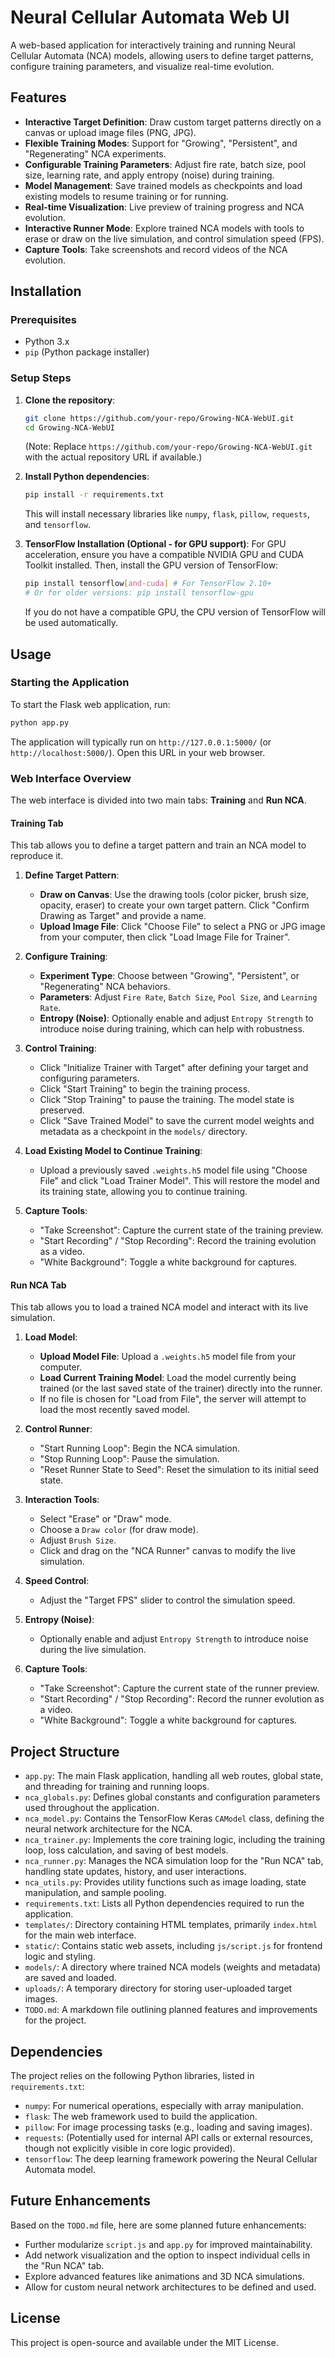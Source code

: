 # Neural Cellular Automata Web UI

A web-based application for interactively training and running Neural Cellular Automata (NCA) models, allowing users to define target patterns, configure training parameters, and visualize real-time evolution.

## Features

*   **Interactive Target Definition**: Draw custom target patterns directly on a canvas or upload image files (PNG, JPG).
*   **Flexible Training Modes**: Support for "Growing", "Persistent", and "Regenerating" NCA experiments.
*   **Configurable Training Parameters**: Adjust fire rate, batch size, pool size, learning rate, and apply entropy (noise) during training.
*   **Model Management**: Save trained models as checkpoints and load existing models to resume training or for running.
*   **Real-time Visualization**: Live preview of training progress and NCA evolution.
*   **Interactive Runner Mode**: Explore trained NCA models with tools to erase or draw on the live simulation, and control simulation speed (FPS).
*   **Capture Tools**: Take screenshots and record videos of the NCA evolution.

## Installation

### Prerequisites

*   Python 3.x
*   `pip` (Python package installer)

### Setup Steps

1.  **Clone the repository**:
    ```bash
    git clone https://github.com/your-repo/Growing-NCA-WebUI.git
    cd Growing-NCA-WebUI
    ```
    (Note: Replace `https://github.com/your-repo/Growing-NCA-WebUI.git` with the actual repository URL if available.)

2.  **Install Python dependencies**:
    ```bash
    pip install -r requirements.txt
    ```
    This will install necessary libraries like `numpy`, `flask`, `pillow`, `requests`, and `tensorflow`.

3.  **TensorFlow Installation (Optional - for GPU support)**:
    For GPU acceleration, ensure you have a compatible NVIDIA GPU and CUDA Toolkit installed. Then, install the GPU version of TensorFlow:
    ```bash
    pip install tensorflow[and-cuda] # For TensorFlow 2.10+
    # Or for older versions: pip install tensorflow-gpu
    ```
    If you do not have a compatible GPU, the CPU version of TensorFlow will be used automatically.

## Usage

### Starting the Application

To start the Flask web application, run:

```bash
python app.py
```

The application will typically run on `http://127.0.0.1:5000/` (or `http://localhost:5000/`). Open this URL in your web browser.

### Web Interface Overview

The web interface is divided into two main tabs: **Training** and **Run NCA**.

#### Training Tab

This tab allows you to define a target pattern and train an NCA model to reproduce it.

1.  **Define Target Pattern**:
    *   **Draw on Canvas**: Use the drawing tools (color picker, brush size, opacity, eraser) to create your own target pattern. Click "Confirm Drawing as Target" and provide a name.
    *   **Upload Image File**: Click "Choose File" to select a PNG or JPG image from your computer, then click "Load Image File for Trainer".

2.  **Configure Training**:
    *   **Experiment Type**: Choose between "Growing", "Persistent", or "Regenerating" NCA behaviors.
    *   **Parameters**: Adjust `Fire Rate`, `Batch Size`, `Pool Size`, and `Learning Rate`.
    *   **Entropy (Noise)**: Optionally enable and adjust `Entropy Strength` to introduce noise during training, which can help with robustness.

3.  **Control Training**:
    *   Click "Initialize Trainer with Target" after defining your target and configuring parameters.
    *   Click "Start Training" to begin the training process.
    *   Click "Stop Training" to pause the training. The model state is preserved.
    *   Click "Save Trained Model" to save the current model weights and metadata as a checkpoint in the `models/` directory.

4.  **Load Existing Model to Continue Training**:
    *   Upload a previously saved `.weights.h5` model file using "Choose File" and click "Load Trainer Model". This will restore the model and its training state, allowing you to continue training.

5.  **Capture Tools**:
    *   "Take Screenshot": Capture the current state of the training preview.
    *   "Start Recording" / "Stop Recording": Record the training evolution as a video.
    *   "White Background": Toggle a white background for captures.

#### Run NCA Tab

This tab allows you to load a trained NCA model and interact with its live simulation.

1.  **Load Model**:
    *   **Upload Model File**: Upload a `.weights.h5` model file from your computer.
    *   **Load Current Training Model**: Load the model currently being trained (or the last saved state of the trainer) directly into the runner.
    *   If no file is chosen for "Load from File", the server will attempt to load the most recently saved model.

2.  **Control Runner**:
    *   "Start Running Loop": Begin the NCA simulation.
    *   "Stop Running Loop": Pause the simulation.
    *   "Reset Runner State to Seed": Reset the simulation to its initial seed state.

3.  **Interaction Tools**:
    *   Select "Erase" or "Draw" mode.
    *   Choose a `Draw color` (for draw mode).
    *   Adjust `Brush Size`.
    *   Click and drag on the "NCA Runner" canvas to modify the live simulation.

4.  **Speed Control**:
    *   Adjust the "Target FPS" slider to control the simulation speed.

5.  **Entropy (Noise)**:
    *   Optionally enable and adjust `Entropy Strength` to introduce noise during the live simulation.

6.  **Capture Tools**:
    *   "Take Screenshot": Capture the current state of the runner preview.
    *   "Start Recording" / "Stop Recording": Record the runner evolution as a video.
    *   "White Background": Toggle a white background for captures.

## Project Structure

*   `app.py`: The main Flask application, handling all web routes, global state, and threading for training and running loops.
*   `nca_globals.py`: Defines global constants and configuration parameters used throughout the application.
*   `nca_model.py`: Contains the TensorFlow Keras `CAModel` class, defining the neural network architecture for the NCA.
*   `nca_trainer.py`: Implements the core training logic, including the training loop, loss calculation, and saving of best models.
*   `nca_runner.py`: Manages the NCA simulation loop for the "Run NCA" tab, handling state updates, history, and user interactions.
*   `nca_utils.py`: Provides utility functions such as image loading, state manipulation, and sample pooling.
*   `requirements.txt`: Lists all Python dependencies required to run the application.
*   `templates/`: Directory containing HTML templates, primarily `index.html` for the main web interface.
*   `static/`: Contains static web assets, including `js/script.js` for frontend logic and styling.
*   `models/`: A directory where trained NCA models (weights and metadata) are saved and loaded.
*   `uploads/`: A temporary directory for storing user-uploaded target images.
*   `TODO.md`: A markdown file outlining planned features and improvements for the project.

## Dependencies

The project relies on the following Python libraries, listed in `requirements.txt`:

*   `numpy`: For numerical operations, especially with array manipulation.
*   `flask`: The web framework used to build the application.
*   `pillow`: For image processing tasks (e.g., loading and saving images).
*   `requests`: (Potentially used for internal API calls or external resources, though not explicitly visible in core logic provided).
*   `tensorflow`: The deep learning framework powering the Neural Cellular Automata model.

## Future Enhancements

Based on the `TODO.md` file, here are some planned future enhancements:

*   Further modularize `script.js` and `app.py` for improved maintainability.
*   Add network visualization and the option to inspect individual cells in the "Run NCA" tab.
*   Explore advanced features like animations and 3D NCA simulations.
*   Allow for custom neural network architectures to be defined and used.

## License

This project is open-source and available under the MIT License.